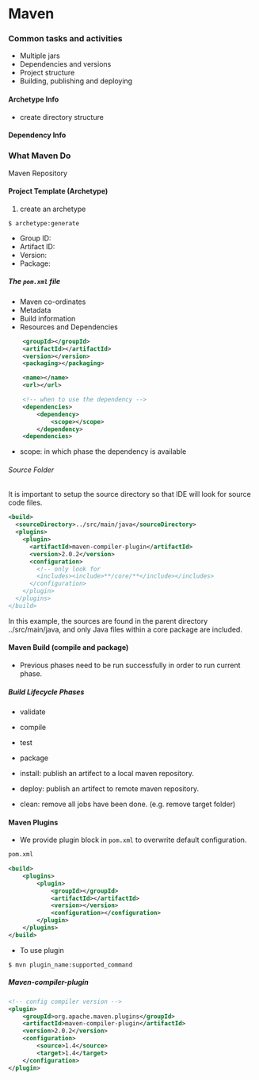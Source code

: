 # Maven

### Common tasks and activities
* Multiple jars
* Dependencies and versions
* Project structure
* Building, publishing and deploying

#### Archetype Info
* create directory structure

#### Dependency Info

### What Maven Do
Maven Repository

#### Project Template (Archetype)
1. create an archetype
```shell
$ archetype:generate
```
  * Group ID:
  * Artifact ID:
  * Version: 
  * Package:

##### The `pom.xml` file
* Maven co-ordinates
* Metadata
* Build information
* Resources and Dependencies

```xml
	<groupId></groupId>
	<artifactId></artifactId>
	<version></version>
	<packaging></packaging>

	<name></name>
	<url></url>

	<!-- when to use the dependency -->
	<dependencies>
		<dependency>
			<scope></scope>
		</dependency>
	<dependencies>
```

* scope: in which phase the dependency is available

###### Source Folder
It is important to setup the source directory so that IDE will look for source code files.

```xml
<build>
  <sourceDirectory>../src/main/java</sourceDirectory>
  <plugins>
    <plugin>
      <artifactId>maven-compiler-plugin</artifactId>
      <version>2.0.2</version>
      <configuration>
        <!-- only look for 
        <includes><include>**/core/**</include></includes>
      </configuration>
    </plugin>
  </plugins>
</build>
```
In this example, the sources are found in the parent directory ../src/main/java, and only Java files within a core package are included.


#### Maven Build (compile and package)
* Previous phases need to be run successfully in order to run current phase.

##### Build Lifecycle Phases
* validate
* compile
* test
* package
* install: publish an artifect to a local maven repository.
* deploy: publish an artifect to remote maven repository.

* clean: remove all jobs have been done. (e.g. remove target folder)

#### Maven Plugins
* We provide plugin block in `pom.xml` to overwrite default configuration.

```xml
pom.xml

<build>
	<plugins>
		<plugin>
			<groupId></groupId>
			<artifactId></artifactId>
			<version></version>
			<configuration></configuration>
		</plugin>
	</plugins>
</build>
```

* To use plugin
```shell
$ mvn plugin_name:supported_command
```

##### Maven-compiler-plugin
```xml
<!-- config compiler version -->
<plugin>
	<groupId>org.apache.maven.plugins</groupId>
	<artifactId>maven-compiler-plugin</artifactId>
	<version>2.0.2</version>
	<configuration>
		<source>1.4</source>
		<target>1.4</target>
	</configuration>
</plugin>
```







